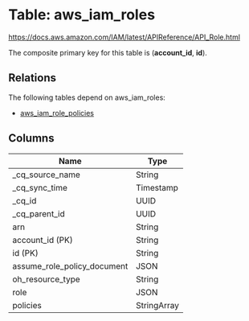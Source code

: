 # Table: aws_iam_roles

https://docs.aws.amazon.com/IAM/latest/APIReference/API_Role.html

The composite primary key for this table is (**account_id**, **id**).

## Relations

The following tables depend on aws_iam_roles:
  - [aws_iam_role_policies](aws_iam_role_policies.md)

## Columns
| Name          | Type          |
| ------------- | ------------- |
|_cq_source_name|String|
|_cq_sync_time|Timestamp|
|_cq_id|UUID|
|_cq_parent_id|UUID|
|arn|String|
|account_id (PK)|String|
|id (PK)|String|
|assume_role_policy_document|JSON|
|oh_resource_type|String|
|role|JSON|
|policies|StringArray|